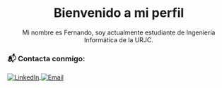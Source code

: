 <h1 align="center">Bienvenido a mi perfil</h1>

<p align="center">
  Mi nombre es Fernando, soy actualmente estudiante de Ingeniería Informática de la URJC. 
</p>

<h3 align="left">📬 Contacta conmigo:</h3>

<p align="left">
  <a href="https://www.linkedin.com/in/ferpjm" target="blank">
    <img align="center" src="https://img.shields.io/badge/-LinkedIn-blue?style=flat&logo=Linkedin&logoColor=white" alt="LinkedIn"/>
  </a>
  <a href="mailto:ferpjm@gmail.com">
    <img align="center" src="https://img.shields.io/badge/-Email-black?style=flat&logo=gmail&logoColor=white" alt="Email"/>
  </a>
</p>
